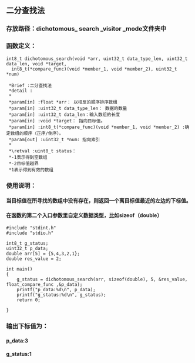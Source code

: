 二分查找法
----------
### 存放路径：dichotomous_ search _visitor _mode文件夹中

### 函数定义：

    int8_t dichotomous_search(void *arr, uint32_t data_type_len, uint32_t data_len, void *target, 
      int8_t(*compare_func)(void *member_1, void *member_2), uint32_t *num) 

     *Brief :二分查找法
     *detail :
     *
     *param[in] :float *arr： 以相反的顺序排序数组
     *param[in] :uint32_t data_type_len： 数据的数量
     *param[in] :uint32_t data_len：输入数组的长度
     *param[in] :void *target： 指向目标值。
     *param[in] :int8_t(*compare_func)(void *member_1, void *member_2) :确定数组的顺序（正序/倒序）。
     *param[out] :uint32_t *num: 指向索引
     *
     *\retval :uint8_t status：
     *-1表示得到空数组   
     *-2目标值越界
     *1表示得到有效的数组

### 使用说明：

#### 当目标值在所寻找的数组中没有存在，则返回一个离目标值最近的左边的下标值。
#### 在函数的第二个入口参数里自定义数据类型，比如sizeof（double）

	#include "stdint.h"
	#include "stdio.h"

	int8_t g_status;
	uint32_t p_data;
	double arr[5] = {5,4,3,2,1};
	double res_value = 2;

	int main()
	{
	    g_status = dichotomous_search(arr, sizeof(double), 5, &res_value, float_compare_func ,&p_data);
	    printf("p_data:%d\n", p_data);
	    printf("g_status:%d\n", g_status);
	    return 0;
	
	}
### 输出下标值为：

#### p_data:3

#### g_status:1


